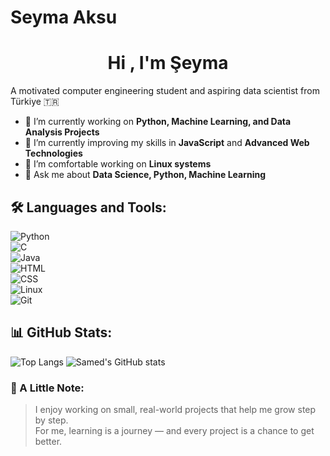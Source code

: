 # Seyma Aksu

<h1 align="center">Hi , I'm Şeyma</h1>

A motivated computer engineering student and aspiring data scientist from Türkiye 🇹🇷

- 🔭 I’m currently working on **Python, Machine Learning, and Data Analysis Projects**
- 🌱 I’m currently improving my skills in **JavaScript** and **Advanced Web Technologies**
- 🐧 I’m comfortable working on **Linux systems**
- 💬 Ask me about **Data Science, Python, Machine Learning**



## 🛠️ Languages and Tools:
![Python](https://img.shields.io/badge/-Python-05122A?style=flat&logo=python)  
![C](https://img.shields.io/badge/-C-05122A?style=flat&logo=c)  
![Java](https://img.shields.io/badge/-Java-05122A?style=flat&logo=java)  
![HTML](https://img.shields.io/badge/-HTML5-05122A?style=flat&logo=html5)  
![CSS](https://img.shields.io/badge/-CSS3-05122A?style=flat&logo=css3)  
![Linux](https://img.shields.io/badge/-Linux-05122A?style=flat&logo=linux)  
![Git](https://img.shields.io/badge/-Git-05122A?style=flat&logo=git)

## 📊 GitHub Stats:
![Top Langs](https://github-readme-stats.vercel.app/api/top-langs/?username=kullaniciadiniz&layout=compact&theme=radical)
![Samed's GitHub stats](https://github-readme-stats.vercel.app/api?username=kullaniciadiniz&show_icons=true&theme=radical)


### 🌟 A Little Note:

> I enjoy working on small, real-world projects that help me grow step by step.  
> For me, learning is a journey — and every project is a chance to get better.
